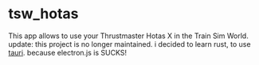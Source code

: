# tsw_hotas
This app allows to use your Thrustmaster Hotas X in the Train Sim World. </br>
update: this project is no longer maintained. i decided to learn rust, to use [tauri](https://github.com/tauri-apps/tauri). because electron.js is SUCKS!
